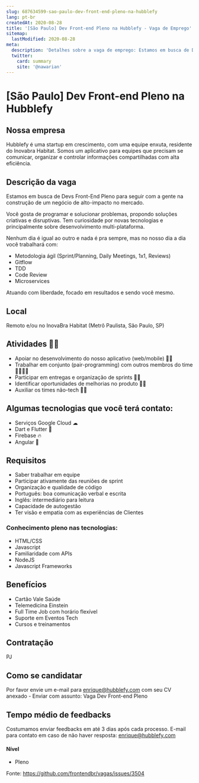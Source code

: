 ```yaml
---
slug: 687634599-sao-paulo-dev-front-end-pleno-na-hubblefy
lang: pt-br
createdAt: 2020-08-28
title: '[São Paulo] Dev Front-end Pleno na Hubblefy - Vaga de Emprego'
sitemap:
  lastModified: 2020-08-28
meta:
  description: 'Detalhes sobre a vaga de emprego: Estamos em busca de Devs Front-End Pleno para seguir com a gente na construção de um negócio de alto-impacto no mercado. Você gosta de programar e solucionar problemas, propondo soluções criativas e disruptivas. Tem curiosidade por novas tecnologias e principalmente sobre desenvolvimento multi-plataforma. Nenhum dia é igual ao outro e nada é pra sempre, mas no nosso dia a dia você trabalhará com: - Metodologia ágil (Sprint/Planning, Daily Meetings, 1x1, Reviews) - Gitflow - TDD - Code Review - Microservices Atuando com liberdade, focado em resultados e sendo você mesmo.'
  twitter:
    card: summary
    site: '@nawarian'
---
```


# [São Paulo] Dev Front-end Pleno na Hubblefy

## Nossa empresa
Hubblefy é uma startup em crescimento, com uma equipe enxuta, residente do Inovabra Habitat. Somos um aplicativo para equipes que precisam se comunicar, organizar e controlar informações compartilhadas com alta eficiência.

## Descrição da vaga
Estamos em busca de Devs Front-End Pleno para seguir com a gente na construção de um negócio de alto-impacto no mercado.

Você gosta de programar e solucionar problemas, propondo soluções criativas e disruptivas. Tem curiosidade por novas tecnologias e principalmente sobre desenvolvimento multi-plataforma.

Nenhum dia é igual ao outro e nada é pra sempre, mas no nosso dia a dia você trabalhará com:
- Metodologia ágil (Sprint/Planning, Daily Meetings, 1x1, Reviews)
- Gitflow
- TDD
- Code Review
- Microservices

Atuando com liberdade, focado em resultados e sendo você mesmo.

## Local
Remoto e/ou no InovaBra Habitat (Metrô Paulista, São Paulo, SP)

## Atividades 🏋️‍♀️ 
- Apoiar no desenvolvimento do nosso aplicativo (web/mobile) 👩‍💻
- Trabalhar em conjunto (pair-programming) com outros membros do time 👨‍💻👨‍💻
- Participar em entregas e organização de sprints 🙋‍♀️
- Identificar oportunidades de melhorias no produto 🕵️‍♀️
- Auxiliar os times não-tech 👩‍🚀

## Algumas tecnologias que você terá contato:
- Serviços Google Cloud ☁
- Dart e Flutter 🎯
- Firebase 🔥
- Angular 📕

## Requisitos
- Saber trabalhar em equipe
- Participar ativamente das reuniões de sprint
- Organização e qualidade de código
- Português: boa comunicação verbal e escrita
- Inglês: intermediário para leitura
- Capacidade de autogestão
- Ter visão e empatia com as experiências de Clientes

### Conhecimento pleno nas tecnologias:
- HTML/CSS 
- Javascript
- Familiaridade com APIs
- NodeJS
- Javascript Frameworks

## Benefícios
- Cartão Vale Saúde
- Telemedicina Einstein
- Full Time Job com horário flexível
- Suporte em Eventos Tech
- Cursos e treinamentos

## Contratação
PJ

## Como se candidatar
Por favor envie um e-mail para enrique@hubblefy.com com seu CV anexado - Enviar com assunto: Vaga Dev Front-end Pleno

## Tempo médio de feedbacks
Costumamos enviar feedbacks em até 3 dias após cada processo.
E-mail para contato em caso de não haver resposta: enrique@hubblefy.com

#### Nível
- Pleno

Fonte: https://github.com/frontendbr/vagas/issues/3504